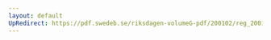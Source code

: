 ```yaml
---
layout: default
UpRedirect: https://pdf.swedeb.se/riksdagen-volumeG-pdf/200102/reg_200102/reg_200102_0006.pdf
---
```


